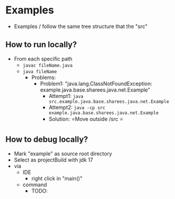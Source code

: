 # Examples
* Examples / follow the same tree structure that the "src" 

## How to run locally?
* From each specific path 
  * `javac fileName.java`
  * `java fileName`
    * Problems: 
      * Problem1: "java.lang.ClassNotFoundException: example.java.base.sharees.java.net.Example"
        * Attempt1: `java src.example.java.base.sharees.java.net.Example`
        * Attempt2: `java -cp src example.java.base.sharees.java.net.Example`
        * Solution: ⭐Move outside /src ⭐

## How to debug locally?
* Mark "example" as source root directory
* Select as projectBuild with jdk 17
* via
  * IDE
    * right click in "main()"
  * command
    * TODO: